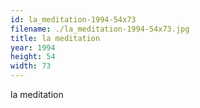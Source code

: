 ```yaml
---
id: la_meditation-1994-54x73
filename: ./la_meditation-1994-54x73.jpg
title: la meditation
year: 1994
height: 54
width: 73
---
```


la meditation
